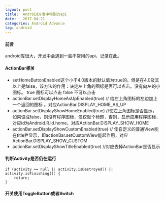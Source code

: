 ```yaml
---
layout: post
title:  Android开发中特别的api
date:   2017-04-21
categories: Android Advance
tag: android
---
```

 
#### 前言 ####
 android库很大，开发中会遇到一些不常用的api，记录在此。
 

#### ActionBar相关 ####

- setHomeButtonEnabled这个小于4.0版本的默认值为true的。但是在4.0及其以上是false，该方法的作用：决定左上角的图标是否可以点击。没有向左的小图标。 true 图标可以点击  false 不可以点击
- actionBar.setDisplayHomeAsUpEnabled(true)    // 给左上角图标的左边加上一个返回的图标 。对应ActionBar.DISPLAY_HOME_AS_UP
- actionBar.setDisplayShowHomeEnabled(true)   //使左上角图标是否显示，如果设成false，则没有程序图标，仅仅就个标题，否则，显示应用程序图标，对应id为Android.R.id.home，对应ActionBar.DISPLAY_SHOW_HOME
- actionBar.setDisplayShowCustomEnabled(true)  // 使自定义的普通View能在title栏显示，即actionBar.setCustomView能起作用，对应ActionBar.DISPLAY_SHOW_CUSTOM
- actionBar.setDisplayShowTitleEnabled(true)   //对应去掉ActionBar是否显示


#### 判断Activity是否仍在运行 ####

	if (activity == null || activity.isDestroyed() || activity.isFinishing()) {
        return;
    }

#### 开关使用ToggleButton或者Switch ####


 

 
 